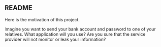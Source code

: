 ## README

Here is the motivation of this project.

Imagine you want to send your bank account and password to one of your relatives. What application will you use? Are you sure that the service provider will not monitor or leak your information?


